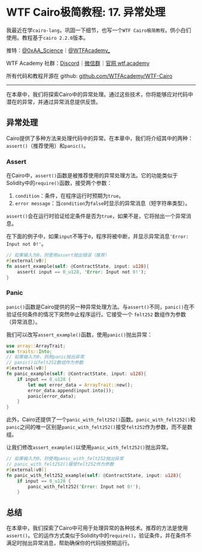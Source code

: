 # WTF Cairo极简教程: 17. 异常处理

我最近在学`cairo-lang`，巩固一下细节，也写一个`WTF Cairo极简教程`，供小白们使用。教程基于`cairo 2.2.0`版本。

推特：[@0xAA_Science](https://twitter.com/0xAA_Science)｜[@WTFAcademy_](https://twitter.com/WTFAcademy_)

WTF Academy 社群：[Discord](https://discord.gg/5akcruXrsk)｜[微信群](https://docs.google.com/forms/d/e/1FAIpQLSe4KGT8Sh6sJ7hedQRuIYirOoZK_85miz3dw7vA1-YjodgJ-A/viewform?usp=sf_link)｜[官网 wtf.academy](https://wtf.academy)

所有代码和教程开源在 github: [github.com/WTFAcademy/WTF-Cairo](https://github.com/WTFAcademy/WTF-Cairo)

---

在本章中，我们将探索Cairo中的异常处理。通过这些技术，你将能够应对代码中潜在的异常，并通过异常消息提供反馈。

## 异常处理

Cairo提供了多种方法来处理代码中的异常。在本章中，我们将介绍其中的两种：`assert()`（推荐使用）和`panic()`。

### Assert

在Cairo中，`assert()`函数是被推荐使用的异常处理方法。它的功能类似于Solidity中的`require()`函数，接受两个参数：

1. `condition`：条件，在程序运行时预期为`true`。
2. `error message`：当`condition`为`false`时显示的异常消息（短字符串类型）。

`assert()`会在运行时验证给定条件是否为`true`，如果不是，它将抛出一个异常消息。

在下面的例子中，如果`input`不等于`0`，程序将被中断，并显示异常消息`'Error: Input not 0!'`。

```rust
// 如果输入为0，则使用assert抛出错误（推荐）
#[external(v0)]
fn assert_example(self: @ContractState, input: u128){
    assert( input == 0_u128, 'Error: Input not 0!');
}
```

### Panic

`panic()`函数是Cairo提供的另一种异常处理方法。与`assert()`不同，`panic()`在不验证任何条件的情况下突然中止程序运行。它接受一个 `felt252` 数组作为参数（异常消息）。

我们可以改写`assert_example()`函数，使用`panic()`抛出异常：

```rust
use array::ArrayTrait;
use traits::Into;
// 如果输入为0，则用panic抛出异常
// panic()以felt252数组作为参数
#[external(v0)]
fn panic_example(self: @ContractState, input: u128){
    if input == 0_u128 {
        let mut error_data = ArrayTrait::new();
        error_data.append(input.into());
        panic(error_data);
    }
}
```

此外，Cairo还提供了一个`panic_with_felt252()`函数。`panic_with_felt252()`和`panic`之间的唯一区别是`panic_with_felt252()`接受`felt252`作为参数，而不是数组。

让我们修改`assert_example()`以使用`panic_with_felt252()`抛出异常。
```rust
// 如果输入为0，则使用panic_with_felt252抛出异常
// panic_with_felt252()接受felt252作为参数
#[external(v0)]
fn panic_with_felt252_example(self: @ContractState, input: u128){
    if input == 0_u128 {
        panic_with_felt252('Error: Input not 0!');
    }
```

## 总结

在本章中，我们探索了Cairo中可用于处理异常的各种技术。推荐的方法是使用`assert()`。它的运作方式类似于Solidity中的`require()`，验证条件，并在条件不满足时抛出异常消息，帮助确保你的代码按预期运行。